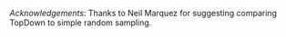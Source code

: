 
*Acknowledgements*: Thanks to Neil Marquez for suggesting comparing TopDown to simple random sampling.

